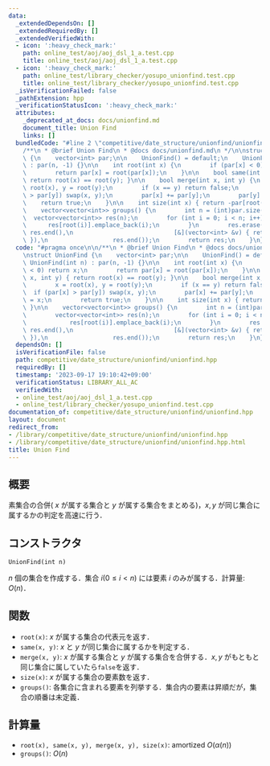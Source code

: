 ```yaml
---
data:
  _extendedDependsOn: []
  _extendedRequiredBy: []
  _extendedVerifiedWith:
  - icon: ':heavy_check_mark:'
    path: online_test/aoj/aoj_dsl_1_a.test.cpp
    title: online_test/aoj/aoj_dsl_1_a.test.cpp
  - icon: ':heavy_check_mark:'
    path: online_test/library_checker/yosupo_unionfind.test.cpp
    title: online_test/library_checker/yosupo_unionfind.test.cpp
  _isVerificationFailed: false
  _pathExtension: hpp
  _verificationStatusIcon: ':heavy_check_mark:'
  attributes:
    _deprecated_at_docs: docs/unionfind.md
    document_title: Union Find
    links: []
  bundledCode: "#line 2 \"competitive/date_structure/unionfind/unionfind.hpp\"\n\n\
    /**\n * @brief Union Find\n * @docs docs/unionfind.md\n */\n\nstruct UnionFind\
    \ {\n    vector<int> par;\n\n    UnionFind() = default;\n    UnionFind(int n)\
    \ : par(n, -1) {}\n\n    int root(int x) {\n        if (par[x] < 0) return x;\n\
    \        return par[x] = root(par[x]);\n    }\n\n    bool same(int x, int y) {\
    \ return root(x) == root(y); }\n\n    bool merge(int x, int y) {\n        x =\
    \ root(x), y = root(y);\n        if (x == y) return false;\n        if (par[x]\
    \ > par[y]) swap(x, y);\n        par[x] += par[y];\n        par[y] = x;\n    \
    \    return true;\n    }\n\n    int size(int x) { return -par[root(x)]; }\n\n\
    \    vector<vector<int>> groups() {\n        int n = (int)par.size();\n      \
    \  vector<vector<int>> res(n);\n        for (int i = 0; i < n; i++) {\n      \
    \      res[root(i)].emplace_back(i);\n        }\n        res.erase(remove_if(res.begin(),\
    \ res.end(),\n                            [&](vector<int> &v) { return v.empty();\
    \ }),\n                  res.end());\n        return res;\n    }\n};\n"
  code: "#pragma once\n\n/**\n * @brief Union Find\n * @docs docs/unionfind.md\n */\n\
    \nstruct UnionFind {\n    vector<int> par;\n\n    UnionFind() = default;\n   \
    \ UnionFind(int n) : par(n, -1) {}\n\n    int root(int x) {\n        if (par[x]\
    \ < 0) return x;\n        return par[x] = root(par[x]);\n    }\n\n    bool same(int\
    \ x, int y) { return root(x) == root(y); }\n\n    bool merge(int x, int y) {\n\
    \        x = root(x), y = root(y);\n        if (x == y) return false;\n      \
    \  if (par[x] > par[y]) swap(x, y);\n        par[x] += par[y];\n        par[y]\
    \ = x;\n        return true;\n    }\n\n    int size(int x) { return -par[root(x)];\
    \ }\n\n    vector<vector<int>> groups() {\n        int n = (int)par.size();\n\
    \        vector<vector<int>> res(n);\n        for (int i = 0; i < n; i++) {\n\
    \            res[root(i)].emplace_back(i);\n        }\n        res.erase(remove_if(res.begin(),\
    \ res.end(),\n                            [&](vector<int> &v) { return v.empty();\
    \ }),\n                  res.end());\n        return res;\n    }\n};"
  dependsOn: []
  isVerificationFile: false
  path: competitive/date_structure/unionfind/unionfind.hpp
  requiredBy: []
  timestamp: '2023-09-17 19:10:42+09:00'
  verificationStatus: LIBRARY_ALL_AC
  verifiedWith:
  - online_test/aoj/aoj_dsl_1_a.test.cpp
  - online_test/library_checker/yosupo_unionfind.test.cpp
documentation_of: competitive/date_structure/unionfind/unionfind.hpp
layout: document
redirect_from:
- /library/competitive/date_structure/unionfind/unionfind.hpp
- /library/competitive/date_structure/unionfind/unionfind.hpp.html
title: Union Find
---
```

## 概要
素集合の合併( $x$ が属する集合と $y$ が属する集合をまとめる)，$x,y$ が同じ集合に属するかの判定を高速に行う．

## コンストラクタ
```
UnionFind(int n)
```
$n$ 個の集合を作成する．集合 $i (0\le i <n)$ には要素 $i$ のみが属する．計算量: $O(n)$．

## 関数
- `root(x)`: $x$ が属する集合の代表元を返す．
- `same(x, y)`: $x$ と $y$ が同じ集合に属するかを判定する．
- `merge(x, y)`: $x$ が属する集合と $y$ が属する集合を合併する．$x,y$ がもともと同じ集合に属していたら`false`を返す．
- `size(x)`: $x$ が属する集合の要素数を返す．
- `groups()`: 各集合に含まれる要素を列挙する．集合内の要素は昇順だが，集合の順番は未定義．

## 計算量
- `root(x), same(x, y), merge(x, y), size(x)`: amortized $O(\alpha(n))$
- `groups()`: $O(n)$
